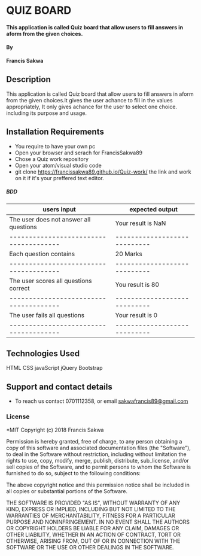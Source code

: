 # QUIZ BOARD
#### This application is called Quiz board that allow users to fill answers in aform from the given choices.
#### By
**Francis Sakwa**
## Description
   This application is called Quiz board that allow users to fill answers in aform from the given choices.It gives the user achance to fill in the values appropriately, It only gives achance for the user to select one choice. including its purpose and usage. 
## Installation Requirements
* You require to have your own pc
* Open your browser and serach for FrancisSakwa89
* Chose a Quiz work repository
* Open your atom/visual studio code
* git clone  https://francissakwa89.github.io/Quiz-work/  the link and work on it if it's your preffered text editor.


##### BDD
users input                           | expected output
--------------------------------------|----------------------------
The user does not answer all questions|Your result is NaN
--------------------------------------|----------------------------
Each question contains                |20 Marks       
--------------------------------------|----------------------------
The user scores all questions correct |You result is 80
--------------------------------------|----------------------------
The user fails all questions          |Your result is 0
--------------------------------------|----------------------------
## Technologies Used
 HTML
 CSS
 javaScript
 jQuery
 Bootstrap
## Support and contact details
 * To reach us contact 0701112358, or email sakwafrancis89@gmail.com
### License
*MIT
Copyright (c) 2018 Francis Sakwa

Permission is hereby granted, free of charge, to any person obtaining a copy of this software and associated documentation files (the "Software"), to deal in the Software without restriction, including without limitation the rights to use, copy, modify, merge, publish, distribute, sub_license, and/or sell copies of the Software, and to permit persons to whom the Software is furnished to do so, subject to the following conditions:

The above copyright notice and this permission notice shall be included in all copies or substantial portions of the Software.

THE SOFTWARE IS PROVIDED "AS IS", WITHOUT WARRANTY OF ANY KIND, EXPRESS OR IMPLIED, INCLUDING BUT NOT LIMITED TO THE WARRANTIES OF MERCHANTABILITY, FITNESS FOR A PARTICULAR PURPOSE AND NONINFRINGEMENT. IN NO EVENT SHALL THE AUTHORS OR COPYRIGHT HOLDERS BE LIABLE FOR ANY CLAIM, DAMAGES OR OTHER LIABILITY, WHETHER IN AN ACTION OF CONTRACT, TORT OR OTHERWISE, ARISING FROM, OUT OF OR IN CONNECTION WITH THE SOFTWARE OR THE USE OR OTHER DEALINGS IN THE SOFTWARE.
  
